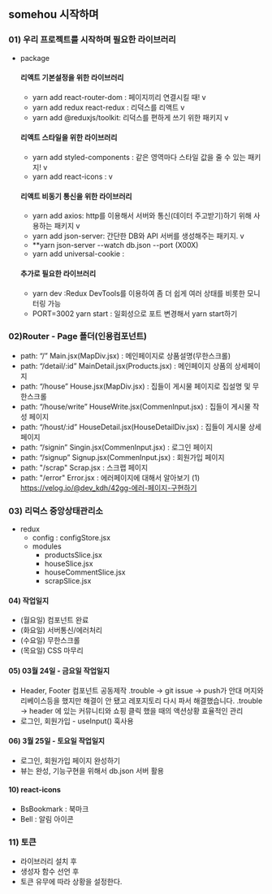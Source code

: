 ## somehou 시작하며
### 01) 우리 프로젝트를 시작하며 필요한 라이브러리 

- package
  #### 리액트 기본설정을 위한 라이브러리
  - yarn add react-router-dom : 페이지끼리 연결시킬 때!        v
  - yarn add redux react-redux : 리덕스를 리액트        v
  - yarn add @reduxjs/toolkit: 리덕스를 편하게 쓰기 위한 패키지      v

  #### 리액트 스타일을 위한 라이브러리
  - yarn add styled-components : 같은 영역마다 스타일 값을 줄 수 있는 패키지!     v
  - yarn add react-icons :       v

  #### 리액트 비동기 통신을 위한 라이브러리 
  - yarn add axios: http를 이용해서 서버와 통신(데이터 주고받기)하기 위해 사용하는 패키지      v
  - yarn add json-server: 간단한 DB와 API 서버를 생성해주는 패키지.      v
  - **yarn json-server --watch db.json --port (X00X)  
  - yarn add universal-cookie : 

  #### 추가로 필요한 라이브러리
  - yarn dev :Redux DevTools를 이용하여 좀 더 쉽게 여러 상태를 비롯한 모니터링 가능
  - PORT=3002 yarn start : 일회성으로 포트 변경해서 yarn start하기

 ### 02)Router - Page 폴더(인용컴포넌트)
  - path: “/”	           Main.jsx(MapDiv.jsx)                 : 메인페이지로 상품설명(무한스크롤)
  - path: “/detail/:id”  MainDetail.jsx(Products.jsx)         : 메인페이지 상품의 상세페이지
  - path: “/house”	     House.jsx(MapDiv.jsx)                : 집들이 게시물 페이지로 집설명 및 무한스크롤
  - path: “/house/write” HouseWrite.jsx(CommenInput.jsx)      : 집들이 게시물 작성 페이지
  - path: “/houst/:id” 	 HouseDetail.jsx(HouseDetailDiv.jsx)  : 집들이 게시물 상세페이지 
  - path: “/signin”	     Singin.jsx(CommenInput.jsx)          : 로그인 페이지 
  - path: “/signup”	     Signup.jsx(CommenInput.jsx)          : 회원가입 페이지
  - path: "/scrap"       Scrap.jsx                             : 스크랩 페이지 
  - path: "/error"       Error.jsx                            : 에러페이지에 대해서 알아보기 
    (1) https://velog.io/@dev_kdh/42gg-에러-페이지-구현하기

### 03) 리덕스 중앙상태관리소
  - redux
    - config : configStore.jsx 
    - modules
      - productsSlice.jsx
      - houseSlice.jsx
      - houseCommentSlice.jsx
      - scrapSlice.jsx

  #### 04) 작업일지 
  - (월요일) 컴포넌트 완료
  - (화요일) 서버통신/에러처리 
  - (수요일) 무한스크롤
  - (목요일) CSS 마무리

  #### 05) 03월 24일 - 금요일 작업일지
  - Header, Footer 컴포넌트 공동제작
   .trouble -> git issue -> push가 안대 머지와 리베이스등을 했지만 해결이 안 됐고
               레포지토리 다시 파서 해결했습니다. 
   .trouble -> header 에 있는 커뮤니티와 쇼핑 클릭 했을 때의 액션상황 효율적인 관리 
  - 로그인, 회원가입 - useInput() 훅사용 
 
 #### 06) 3월 25일 - 토요일 작업일지
 - 로그인, 회원가입 페이지 완성하기
 - 뷰는 완성, 기능구현을 위해서 db.json 서버 활용



  #### 10) react-icons
  - BsBookmark : 북마크
  - Bell : 알림 아이콘 <VscBell />

  ### 11) 토큰 
  - 라이브러리 설치 후 
  - 생성자 함수 선언 후 
  -  토큰 유무에 따라 상황을 설정한다.

  